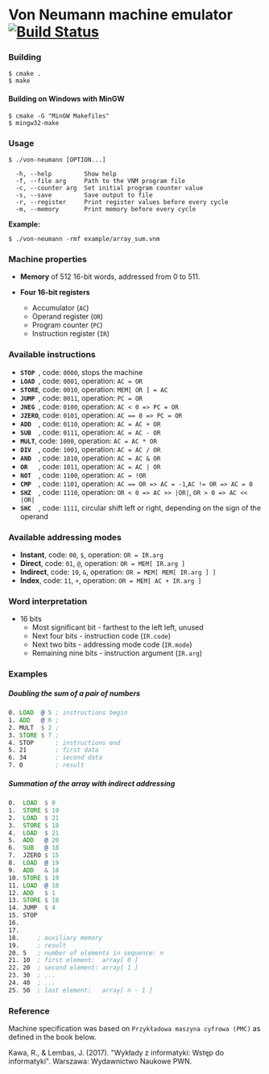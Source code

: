 # Von Neumann machine emulator [![Build Status](https://travis-ci.org/hjaremko/von-neumann.svg?branch=master)](https://travis-ci.org/hjaremko/von-neumann)

### Building
```
$ cmake .
$ make
```

#### Building on Windows with MinGW
```
$ cmake -G "MinGW Makefiles"
$ mingw32-make
```

### Usage
```
$ ./von-neumann [OPTION...]
```
```
  -h, --help         Show help
  -f, --file arg     Path to the VNM program file
  -c, --counter arg  Set initial program counter value
  -s, --save         Save output to file
  -r, --register     Print register values before every cycle
  -m, --memory       Print memory before every cycle
```
**Example:**
```
$ ./von-neumann -rmf example/array_sum.vnm
```
### Machine properties
* **Memory** of 512 16-bit words, addressed from 0 to 511.

* **Four 16-bit registers**
  - Accumulator (`AC`)
  - Operand register (`OR`)
  - Program counter (`PC`)
  - Instruction register (`IR`)

### Available instructions
* **`STOP `**, code: `0000`, stops the machine
* **`LOAD `**, code: `0001`, operation: `AC = OR`
* **`STORE`**, code: `0010`, operation: `MEM[ OR ] = AC`
* **`JUMP `**, code: `0011`, operation: `PC = OR`
* **`JNEG `**, code: `0100`, operation: `AC < 0 => PC = OR`
* **`JZERO`**, code: `0101`, operation: `AC == 0 => PC = OR`
* **`ADD  `**, code: `0110`, operation: `AC = AC + OR`
* **`SUB  `**, code: `0111`, operation: `AC = AC - OR`
* **`MULT`**, code: `1000`, operation: `AC = AC * OR`
* **`DIV  `**, code: `1001`, operation: `AC = AC / OR`
* **`AND  `**, code: `1010`, operation: `AC = AC & OR`
* **`OR   `**, code: `1011`, operation: `AC = AC | OR`
* **`NOT  `**, code: `1100`, operation: `AC = !OR`
* **`CMP  `**, code: `1101`, operation: `AC == OR => AC = -1`,`AC != OR => AC = 0`
* **`SHZ  `**, code: `1110`, operation: `OR < 0 => AC >> |OR|`, `OR > 0 => AC << |OR|`
* **`SHC  `**, code: `1111`, circular shift left or right, depending on the sign of the operand

### Available addressing modes
* **Instant**, code: `00`, `$`, operation: `OR = IR.arg`
* **Direct**, code: `01`, `@`, operation: `OR = MEM[ IR.arg ]`
* **Indirect**, code: `10`, `&`, operation: `OR = MEM[ MEM[ IR.arg ] ]`
* **Index**, code: `11`, `+`, operation: `OR = MEM[ AC + IR.arg ]`

### Word interpretation
* 16 bits
  - Most significant bit - farthest to the left left, unused
  - Next four bits - instruction code (`IR.code`)
  - Next two bits - addressing mode code (`IR.mode`)
  - Remaining nine bits - instruction argument (`IR.arg`)

### Examples

##### Doubling the sum of a pair of numbers
```asm
0. LOAD  @ 5 ; instructions begin
1. ADD   @ 6 ;
2. MULT  $ 2 ;
3. STORE $ 7 ;
4. STOP      ; instructions end
5. 21        ; first data
6. 34        ; second data
7. 0         ; result
```

##### Summation of the array with indirect addressing
```asm
0.  LOAD  $ 0
1.  STORE $ 19
2.  LOAD  $ 21
3.  STORE $ 18
4.  LOAD  $ 21
5.  ADD   @ 20
6.  SUB   @ 18
7.  JZERO $ 15
8.  LOAD  @ 19
9.  ADD   & 18
10. STORE $ 19
11. LOAD  @ 18
12. ADD   $ 1
13. STORE $ 18
14. JUMP  $ 4
15. STOP
16. 
17. 
18.     ; auxiliary memory
19.     ; result
20. 5   ; number of elements in sequence: n
21. 10  ; first element:  array[ 0 ]
22. 20  ; second element: array[ 1 ]
23. 30  ; ...
24. 40  ; ...
25. 50  ; last element:   array[ n - 1 ]

```

### Reference

Machine specification was based on `Przykładowa maszyna cyfrowa (PMC)` as defined in the book below.

Kawa, R., & Lembas, J. (2017). "Wykłady z informatyki: Wstęp do informatyki". Warszawa: Wydawnictwo Naukowe PWN.
